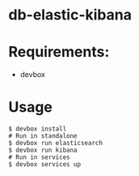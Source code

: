 # db-elastic-kibana

# Requirements:
- devbox

# Usage
```shell
$ devbox install
# Run in standalone
$ devbox run elasticsearch
$ devbox run kibana
# Run in services
$ devbox services up
```